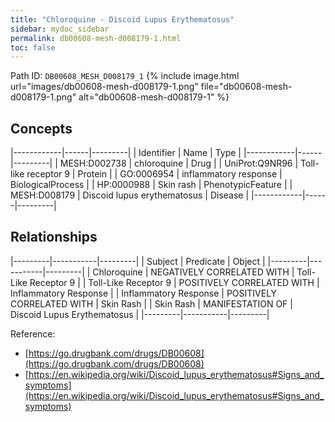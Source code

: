 ```yaml
---
title: "Chloroquine - Discoid Lupus Erythematosus"
sidebar: mydoc_sidebar
permalink: db00608-mesh-d008179-1.html
toc: false 
---
```



Path ID: `DB00608_MESH_D008179_1`
{% include image.html url="images/db00608-mesh-d008179-1.png" file="db00608-mesh-d008179-1.png" alt="db00608-mesh-d008179-1" %}

## Concepts

|------------|------|---------|
| Identifier | Name | Type    |
|------------|------|---------|
| MESH:D002738 | chloroquine | Drug |
| UniProt:Q9NR96 | Toll-like receptor 9 | Protein |
| GO:0006954 | inflammatory response | BiologicalProcess |
| HP:0000988 | Skin rash | PhenotypicFeature |
| MESH:D008179 | Discoid lupus erythematosus | Disease |
|------------|------|---------|

## Relationships

|---------|-----------|---------|
| Subject | Predicate | Object  |
|---------|-----------|---------|
| Chloroquine | NEGATIVELY CORRELATED WITH | Toll-Like Receptor 9 |
| Toll-Like Receptor 9 | POSITIVELY CORRELATED WITH | Inflammatory Response |
| Inflammatory Response | POSITIVELY CORRELATED WITH | Skin Rash |
| Skin Rash | MANIFESTATION OF | Discoid Lupus Erythematosus |
|---------|-----------|---------|

Reference: 
  - [https://go.drugbank.com/drugs/DB00608](https://go.drugbank.com/drugs/DB00608)
  - [https://en.wikipedia.org/wiki/Discoid_lupus_erythematosus#Signs_and_symptoms](https://en.wikipedia.org/wiki/Discoid_lupus_erythematosus#Signs_and_symptoms)
